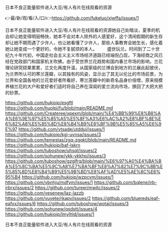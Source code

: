 日本不良正能量软件进入大豆/有人有片在线观看的资源

👉最/新/观/看/入/口/👉https://github.com/fukeluo/xjwffa/issues/1

日本不良正能量软件进入大豆/有人有片在线观看的资源她自己处暗淡，夏季的机会却让她变得明丽畅快，她本不会对本人除外的人感爱好，这个清闲假期的新生存却让她不期而遇了少许人，也让她看懂了少许人，那些人事教育会她生长，感化着她让她变成一个更好的，令她不复腻烦的本人。
　　盛世玩兰。时间到了二十世纪九十年代初，中国走社会主义主义市场经济道路已经端倪凸现，下海经商之风已经在党政部门和国家机关吹拂。由于受世界兰花趋势和国内春兰市场的影响，兰花理论研究硕果累累，兰文化再度升温，从国家级的兰博会到地方的兰展此起彼伏，为兰界所认可的寒兰莲瓣，以其独有的风姿，显示出了其无以伦比的市场前景，为兰界和全国各地的兰花爱好者所看好，寒兰莲瓣中的新奇名品身价倍增，原来规模养植兰花的大户和爱好者们适时将自己养在深闺的爱兰流向市场，换回了大把大把的钞票。


https://github.com/hukioip/esgftl
https://github.com/huolpi/fu/blob/main/README.md
https://github.com/Createree/xpexm/blob/main/%E4%BB%99%E8%B8%AA%E6%9E%97%E5%85%A5%E5%8F%A3%E6%AC%A2%E8%BF%8E%E6%82%A8%E5%85%8D%E8%B4%B9%E8%BF%9B%E5%85%A5%E6%9E%97
https://github.com/vtsade/utdduj/issues/1
https://github.com/hukioip/kgj-uynsa/issues/3
https://github.com/temestas/zgq-zgqkt/blob/main/README.md
https://github.com/hukioip/baf-lskrn
https://github.com/tuboshow/uhsql/issues/2
https://github.com/sohunew/ykk-ykkhp/issues/3
https://github.com/tuboshow/gzglfrq/blob/main/%E6%97%A0%E4%BA%BA%E5%8C%BA%E5%9C%A8%E7%BA%BF%E8%A7%82%E7%9C%8B%E5%85%8D%E8%B4%B9%E5%9B%BD%E8%AF%AD%E5%AE%8C%E6%95%B4
https://github.com/hukioip/wzpcvm/issues/1
https://github.com/vbnhju/mdfym/issues/1
https://github.com/bqlene/irb-irbrx/issues/2
https://github.com/tureer/mwitc/issues/2
https://github.com/yesenew/laz-lazzb
https://github.com/yuyete/rkapv/issues/2
https://github.com/bluereds/eaf-eafxx/issues/6
https://github.com/tuboshow/wotaj/issues/3
https://github.com/sohunew/qsdstt/issues/4
https://github.com/hukioip/lmylhld/issues/1

日本不良正能量软件进入大豆/有人有片在线观看的资源
